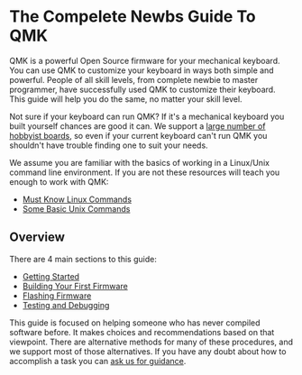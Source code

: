 # The Compelete Newbs Guide To QMK

QMK is a powerful Open Source firmware for your mechanical keyboard. You can use QMK to customize your keyboard in ways both simple and powerful. People of all skill levels, from complete newbie to master programmer, have successfully used QMK to customize their keyboard. This guide will help you do the same, no matter your skill level.

Not sure if your keyboard can run QMK? If it's a mechanical keyboard you built yourself chances are good it can. We support a [large number of hobbyist boards](http://qmk.fm/keyboards/), so even if your current keyboard can't run QMK you shouldn't have trouble finding one to suit your needs.

We assume you are familiar with the basics of working in a Linux/Unix command line environment. If you are not these resources will teach you enough to work with QMK:

* [Must Know Linux Commands](https://www.guru99.com/must-know-linux-commands.html)
* [Some Basic Unix Commands](https://www.tjhsst.edu/~dhyatt/superap/unixcmd.html)

## Overview

There are 4 main sections to this guide:

* [Getting Started](newbs_getting_started.md)
* [Building Your First Firmware](newbs_building_firmware.md)
* [Flashing Firmware](newbs_flashing.md)
* [Testing and Debugging](newbs_testing_debugging.md)

This guide is focused on helping someone who has never compiled software before. It makes choices and recommendations based on that viewpoint. There are alternative methods for many of these procedures, and we support most of those alternatives. If you have any doubt about how to accomplish a task you can [ask us for guidance](getting_started_getting_help.md).
